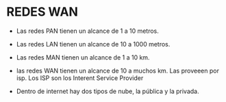 # REDES WAN

- Las redes PAN tienen un alcance de 1 a 10 metros.
- Las redes LAN tienen un alcance de 10 a 1000 metros.
- Las redes MAN tienen un alcance de 1 a 10 km.
- las redes WAN tienen un alcance de 10 a
 muchos km. Las proveeen por isp.
  Los ISP son los Interent Service Provider

- Dentro de internet hay dos tipos de nube, la pública y la privada.
